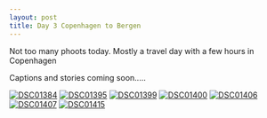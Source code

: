```yaml
---
layout: post
title: Day 3 Copenhagen to Bergen 
---
```

Not too many phoots today. Mostly a travel day with a few hours in Copenhagen

Captions and stories coming soon.....

<a href="https://ibb.co/b72pvws"><img src="https://i.ibb.co/DL83Mc9/DSC01384.jpg" alt="DSC01384" border="0"></a>
<a href="https://ibb.co/LYmCpmw"><img src="https://i.ibb.co/n69Dk92/DSC01395.jpg" alt="DSC01395" border="0"></a>
<a href="https://ibb.co/xM09v5J"><img src="https://i.ibb.co/Jz46Lk5/DSC01399.jpg" alt="DSC01399" border="0"></a>
<a href="https://ibb.co/TBG1K0f"><img src="https://i.ibb.co/xSbYmgk/DSC01400.jpg" alt="DSC01400" border="0"></a>
<a href="https://ibb.co/ZJfNpys"><img src="https://i.ibb.co/H2KXfmv/DSC01406.jpg" alt="DSC01406" border="0"></a>
<a href="https://ibb.co/r0QS67t"><img src="https://i.ibb.co/8smp5KB/DSC01407.jpg" alt="DSC01407" border="0"></a>
<a href="https://ibb.co/PFMzQBR"><img src="https://i.ibb.co/34vYztw/DSC01415.jpg" alt="DSC01415" border="0"></a>

